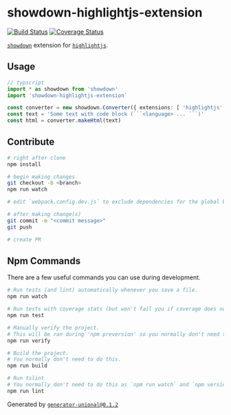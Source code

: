# showdown-highlightjs-extension

[![Build Status](https://travis-ci.org/unional/showdown-highlightjs-extension.svg?branch=master)](https://travis-ci.org/unional/showdown-highlightjs-extension)
[![Coverage Status](https://coveralls.io/repos/github/unional/showdown-highlightjs-extension/badge.svg)](https://coveralls.io/github/unional/showdown-highlightjs-extension)

[`showdown`](https://github.com/showdownjs/showdown) extension for [`highlightjs`](https://github.com/isagalaev/highlight.js).

## Usage

```ts
// typscript
import * as showdown from 'showdown'
import 'showdown-highlightjs-extension`

const converter = new showdown.Converter({ extensions: [ 'highlightjs' ]})
const text = 'Some text with code block (```<language> ... ```)'
const html = converter.makeHtml(text)
```

## Contribute

```sh
# right after clone
npm install

# begin making changes
git checkout -b <branch>
npm run watch

# edit `webpack.config.dev.js` to exclude dependencies for the global build.

# after making change(s)
git commit -m "<commit message>"
git push

# create PR
```

## Npm Commands

There are a few useful commands you can use during development.

```sh
# Run tests (and lint) automatically whenever you save a file.
npm run watch

# Run tests with coverage stats (but won't fail you if coverage does not meet criteria)
npm run test

# Manually verify the project.
# This will be ran during 'npm preversion' so you normally don't need to run this yourself.
npm run verify

# Build the project.
# You normally don't need to do this.
npm run build

# Run tslint
# You normally don't need to do this as `npm run watch` and `npm version` will automatically run lint for you.
npm run lint
```

Generated by [`generator-unional@0.1.2`](https://github.com/unional/unional-cli)
